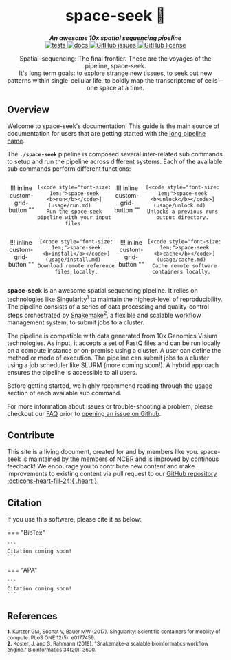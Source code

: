 <div align="center">

  <h1 style="font-size: 250%">space-seek 🔬</h1>

  <b><i>An awesome 10x spatial sequencing pipeline</i></b><br> 
  <a href="https://github.com/OpenOmics/space-seek/actions/workflows/main.yaml">
    <img alt="tests" src="https://github.com/OpenOmics/space-seek/workflows/tests/badge.svg">
  </a>
  <a href="https://github.com/OpenOmics/space-seek/actions/workflows/docs.yml">
    <img alt="docs" src="https://github.com/OpenOmics/space-seek/workflows/docs/badge.svg">
  </a>
  <a href="https://github.com/OpenOmics/space-seek/issues">
    <img alt="GitHub issues" src="https://img.shields.io/github/issues/OpenOmics/space-seek?color=brightgreen">
  </a>
  <a href="https://github.com/OpenOmics/space-seek/blob/main/LICENSE">
    <img alt="GitHub license" src="https://img.shields.io/github/license/OpenOmics/space-seek">
  </a>

  <p>
    Spatial-sequencing: The final frontier. These are the voyages of the pipeline, space-seek.<br>It's long term goals: to explore strange new tissues, to seek out new patterns within single-cellular life, to boldly map the transcriptome of cells— one space at a time.
  </p>

</div>  


## Overview

Welcome to space-seek's documentation! This guide is the main source of documentation for users that are getting started with the [long pipeline name](https://github.com/OpenOmics/space-seek/). 

The **`./space-seek`** pipeline is composed several inter-related sub commands to setup and run the pipeline across different systems. Each of the available sub commands perform different functions: 

<section align="center" markdown="1" style="display: flex; flex-wrap: row wrap; justify-content: space-around;">

!!! inline custom-grid-button ""

    [<code style="font-size: 1em;">space-seek <b>run</b></code>](usage/run.md)   
    Run the space-seek pipeline with your input files.

!!! inline custom-grid-button ""

    [<code style="font-size: 1em;">space-seek <b>unlock</b></code>](usage/unlock.md)  
    Unlocks a previous runs output directory.

</section>

<section align="center" markdown="1" style="display: flex; flex-wrap: row wrap; justify-content: space-around;">


!!! inline custom-grid-button ""

    [<code style="font-size: 1em;">space-seek <b>install</b></code>](usage/install.md)  
    Download remote reference files locally.


!!! inline custom-grid-button ""

    [<code style="font-size: 1em;">space-seek <b>cache</b></code>](usage/cache.md)  
    Cache remote software containers locally.  

</section>

**space-seek** is an awesome spatial sequencing pipeline. It relies on technologies like [Singularity<sup>1</sup>](https://singularity.lbl.gov/) to maintain the highest-level of reproducibility. The pipeline consists of a series of data processing and quality-control steps orchestrated by [Snakemake<sup>2</sup>](https://snakemake.readthedocs.io/en/stable/), a flexible and scalable workflow management system, to submit jobs to a cluster.

The pipeline is compatible with data generated from 10x Genomics Visium technologies. As input, it accepts a set of FastQ files and can be run locally on a compute instance or on-premise using a cluster. A user can define the method or mode of execution. The pipeline can submit jobs to a cluster using a job scheduler like SLURM (more coming soon!). A hybrid approach ensures the pipeline is accessible to all users.

Before getting started, we highly recommend reading through the [usage](usage/run.md) section of each available sub command.

For more information about issues or trouble-shooting a problem, please checkout our [FAQ](faq/questions.md) prior to [opening an issue on Github](https://github.com/OpenOmics/space-seek/issues).

## Contribute 

This site is a living document, created for and by members like you. space-seek is maintained by the members of NCBR and is improved by continous feedback! We encourage you to contribute new content and make improvements to existing content via pull request to our [GitHub repository :octicons-heart-fill-24:{ .heart }](https://github.com/OpenOmics/space-seek).

## Citation

If you use this software, please cite it as below:  

=== "BibTex"

    ```
    Citation coming soon!
    ```

=== "APA"

    ```
    Citation coming soon!
    ```

## References

<sup>**1.**  Kurtzer GM, Sochat V, Bauer MW (2017). Singularity: Scientific containers for mobility of compute. PLoS ONE 12(5): e0177459.</sup>  
<sup>**2.**  Koster, J. and S. Rahmann (2018). "Snakemake-a scalable bioinformatics workflow engine." Bioinformatics 34(20): 3600.</sup>  
